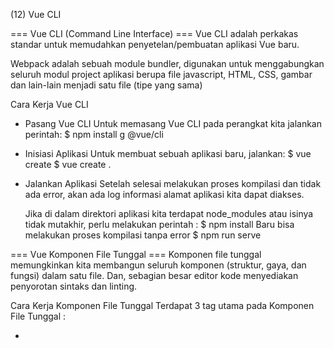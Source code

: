 (12) Vue CLI

=== Vue CLI (Command Line Interface) ===
Vue CLI adalah perkakas standar untuk memudahkan penyetelan/pembuatan aplikasi Vue baru.

Webpack adalah sebuah module bundler, digunakan untuk menggabungkan seluruh modul project aplikasi berupa file javascript, HTML, CSS, gambar dan lain-lain menjadi satu file (tipe yang sama)

Cara Kerja Vue CLI
- Pasang Vue CLI
    Untuk memasang Vue CLI pada perangkat kita jalankan perintah:
    $ npm install g @vue/cli
- Inisiasi Aplikasi
    Untuk membuat sebuah aplikasi baru, jalankan:
    $ vue create <nama aplikasi>
    $ vue create .
- Jalankan Aplikasi
    Setelah selesai melakukan proses kompilasi dan tidak ada error, akan ada log informasi alamat aplikasi kita dapat diakses.

    Jika di dalam direktori aplikasi kita terdapat node_modules atau isinya tidak mutakhir, perlu melakukan perintah :
    $ npm install
    Baru bisa melakukan proses kompilasi tanpa error
    $ npm run serve

=== Vue Komponen File Tunggal ===
Komponen file tunggal memungkinkan kita membangun seluruh komponen (struktur, gaya, dan fungsi) dalam satu file. Dan, sebagian besar editor kode menyediakan penyorotan sintaks dan linting.

Cara Kerja Komponen File Tunggal
Terdapat 3 tag utama pada Komponen File Tunggal :
- <template>
    Memuat dan me-render HTML tag pada umumnya
    Ex :
    <template>
        <HelloWorld
            pesan= "Welcome to Your Vue.js App"
            maksimal-karakter=12
        />
    </template>

- <script>
    Memuat sintaks Javascript.
    Juga dapat menerima atribut lang yang biasanya untuk penggunaan typescript.
    Ex :
    <script>
        export default{
            name: 'HelloWorld',
            props: {
                pesan: String,
                maksimalKarakter: Number
            }
        }
    </script>

- <style>
    Memuat sintaks CSS.
    Juga dapat menerima atribut lang yang biasanya untuk penggunaan CSS preprosesor seperti Stylus, SCSS.
    Atribut tambahan lainnya adalah scoped, yang berarti CSS hanya akan diterapkan di komponen ini saja.
    Ex :
    <style scoped>
        h3{
            margin: 40px 0 0;
        }
    </style>

=== Vue Struktur Folder ===
- Assets
    Direktori untuk menyimpan semua aset seperti font, ikon, gambar, style, dll.
- Components
    Direktori untuk menyimpan semua file komponen file tunggal Vue
- Router
    Direktori untuk menyimpan semua file yang terkait dengan vue-router.
    Vue-router adalah library untuk mengatur routing alamat aplikasi Vue.
- Store
    Direktori penyimpanan vuex tempat kita dapat menyimpan semua file terkait vuex.
    Vuex adalah library untuk mengatur penyimpanan state berbasis global pada aplikasi Vue.
- View
    Isinya mirip seperti direktori components, yaitu komponen file tunggal namun yang membedakan adalah pada direktori ini digunakan sebagai halaman, di mana file di dalam direktori ini berhubungan langsung dengan router.
    Sedangkan file di direktori components berhubungan langsung dengan file di direktori views atau sesama file di folder components
- Test
    Berada di luar direktori src, karena tidak berhubungan langsung dengan file yang dibutuhkan untuk proses pengembangan.
    Berisi berkas untuk melakukan unit testing komponen atau fungsi yang ada di dalam direktori src.
